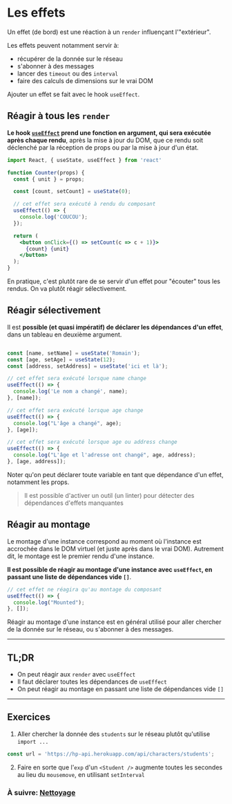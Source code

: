 # Les effets

Un effet (de bord) est une réaction à un `render` influençant l'"extérieur".

Les effets peuvent notamment servir à:
- récupérer de la donnée sur le réseau
- s'abonner à des messages
- lancer des `timeout` ou des `interval`
- faire des calculs de dimensions sur le vrai DOM

Ajouter un effet se fait avec le hook `useEffect`.

## Réagir à tous les `render`

**Le hook [`useEffect`](https://fr.reactjs.org/docs/hooks-reference.html#useeffect) prend une fonction en argument, qui sera exécutée après chaque rendu**, après la mise à jour du DOM, que ce rendu soit déclenché par la réception de props ou par la mise à jour d'un état.

```jsx
import React, { useState, useEffect } from 'react'

function Counter(props) {
  const { unit } = props;

  const [count, setCount] = useState(0);

  // cet effet sera exécuté à rendu du composant
  useEffect(() => {
    console.log('COUCOU');
  });

  return (
    <button onClick={() => setCount(c => c + 1)}>
      {count} {unit}
    </button>
  );
}
```

En pratique, c'est plutôt rare de se servir d'un effet pour "écouter" tous les rendus. On va plutôt réagir sélectivement.

## Réagir sélectivement

Il est **possible (et quasi impératif) de déclarer les dépendances d'un effet**, dans un tableau en deuxième argument.

```jsx

const [name, setName] = useState('Romain');
const [age, setAge] = useState(12);
const [address, setAddress] = useState('ici et là');

// cet effet sera exécuté lorsque name change
useEffect(() => {
  console.log('Le nom a changé', name);
}, [name]);

// cet effet sera exécuté lorsque age change
useEffect(() => {
  console.log("L'âge a changé", age);
}, [age]);

// cet effet sera exécuté lorsque age ou address change
useEffect(() => {
  console.log("L'âge et l'adresse ont changé", age, address);
}, [age, address]);
```

Noter qu'on peut déclarer toute variable en tant que dépendance d'un effet, notamment les props.

> Il est possible d'activer un outil (un linter) pour détecter des dépendances d'effets manquantes

## Réagir au montage

Le montage d'une instance correspond au moment où l'instance est accrochée dans le DOM virtuel (et juste après dans le vrai DOM). Autrement dit, le montage est le premier rendu d'une instance.

**Il est possible de réagir au montage d'une instance avec `useEffect`, en passant une liste de dépendances vide `[]`**.

```jsx
// cet effet ne réagira qu'au montage du composant
useEffect(() => {
  console.log("Mounted");
}, []);
```

Réagir au montage d'une instance est en général utilisé pour aller chercher de la donnée sur le réseau, ou s'abonner à des messages.

---

## TL;DR

- On peut réagir aux `render` avec `useEffect`
- Il faut déclarer toutes les dépendances de `useEffect`
- On peut réagir au montage en passant une liste de dépendances vide `[]`

---

## Exercices

1. Aller chercher la donnée des `students` sur le réseau plutôt qu'utilise `import ...`
```js
const url = 'https://hp-api.herokuapp.com/api/characters/students';
```

2. Faire en sorte que l'`exp` d'un `<Student />` augmente toutes les secondes au lieu du `mousemove`, en utilisant `setInterval`

### À suivre: [Nettoyage](./2_cleanup.md)
